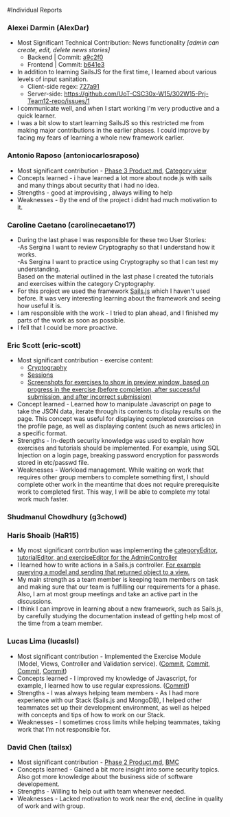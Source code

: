 #Individual Reports

<h3>Alexei Darmin (AlexDar)</h3>  
<ul>
  <li>Most Significant Technical Contribution: News functionality <i>[admin can create, edit, delete news stories]</i>
    <ul>
      <li>Backend | Commit: <a href="https://github.com/UoT-CSC30x-W15/302W15-Prj-Team12-repo/commit/a9c2f0e19724151dcebb21358c3e5e16e413b60a">a9c2f0</a></li>
      <li>Frontend | Commit: <a href="https://github.com/UoT-CSC30x-W15/302W15-Prj-Team12-repo/commit/b641e39ea99a9f4b90f1b516087f6fb3550a30a7">b641e3</a>
    </ul>
  </li>
  <li>In addition to learning SailsJS for the first time, I learned about various levels of input sanitation.
    <ul>
      <li>Client-side regex: <a href="https://github.com/UoT-CSC30x-W15/302W15-Prj-Team12-repo/commit/727a91bfc77948f5f1b5860b30de68d864e34ac6">727a91</a></li>
      <li>Server-side: <a href="https://github.com/UoT-CSC30x-W15/302W15-Prj-Team12-repo/issues/1">https://github.com/UoT-CSC30x-W15/302W15-Prj-Team12-repo/issues/1</a>
    </ul>
  </li>
  <li>I communicate well, and when I start working I'm very productive and a quick learner.</li>
  <li>I was a bit slow to start learning SailsJS so this restricted me from making major contributions in the earlier phases.  I could improve by facing my fears of learning a whole new framework earlier.</li>
</ul>



<h3>Antonio Raposo (antoniocarlosraposo)</h3>
<ul>
  <li>Most significant contribution - <a href="https://github.com/UoT-CSC30x-W15/302W15-Prj-Team12-repo/blob/Phase3/Phase3/Product.md">Phase 3 Product.md</a>, 
    <a href="https://github.com/UoT-CSC30x-W15/302W15-Prj-Team12-repo/blob/Phase3/Phase2/infosec/views/category/categories.ejs">Category view</a></li>
  <li>Concepts learned - i have learned a lot more about node.js with sails and many things about security that i had no idea.</li>
  <li>Strengths - good at improvising , always willing to help  </li>
  <li>Weaknesses - By the end of the project i didnt had much motivation to it.</li>
</ul>

<h3>Caroline Caetano (carolinecaetano17)</h3> 
<ul>
  <li>
    During the last phase I was responsible for these two User Stories:<br>
    -As Sergina I want to review Cryptography so that I understand how it works.<br>
    -As Sergina I want to practice using Cryptography so that I can test my understanding.<br>
    Based on the material outlined in the last phase I created the tutorials and exercises within the category Cryptography.
  </li>
  <li>
    For this project we used the framework <a href= "http://sailsjs.org/#!/">Sails.js</a> which I haven't used before. It was very interesting learning about the framework and seeing how useful it is.
  </li>
  <li> 
  I am responsible with the work - I tried to plan ahead, and I finished my parts of the work as soon as possible.
  </li>
  <li> I fell that I could be more proactive.</li>
</ul>

<h3>Eric Scott (eric-scott)</h3>  
<ul>
    <li>
        Most significant contribution - exercise content:
        <br>
        <ul>
            <li><a href="https://github.com/UoT-CSC30x-W15/302W15-Prj-Team12-repo/commit/ac3717d4622bb0f8981d15d48daddd8da6226b73">Cryptography</a></li>
            <li><a href="https://github.com/UoT-CSC30x-W15/302W15-Prj-Team12-repo/commit/96d8eed157f121d9c47f96f23533a484f242358e">Sessions</a></li>
            <li><a href="https://github.com/UoT-CSC30x-W15/302W15-Prj-Team12-repo/commit/3c7efc7283796d6ff63f0d6eab3a2c2d14546267">Screenshots for exercises to show in preview window, based on progress in the exercise (before completion, after successful submission, and after incorrect submission)</a></li>
        </ul>
    </li>
    <li>
        Concept learned - Learned how to manipulate Javascript on page to take the JSON data, iterate through its contents to display results on the page. This concept was useful for displaying completed exercises on the profile page, as well as displaying content (such as news articles) in a specific format.
    </li>
    <li>
        Strengths - In-depth security knowledge was used to explain how exercises and tutorials should be implemented. For example, using SQL Injection on a login page, breaking password encryption for passwords stored in etc/passwd file. 
    </li>
    <li>
        Weaknesses - Workload management. While waiting on work that requires other group members to complete something first, I should complete other work in the meantime that does not require prerequisite work to completed first. This way, I will be able to complete my total work much faster. 
    </li>
</ul>

<h3>Shudmanul Chowdhury (g3chowd)</h3>  

<h3>Haris Shoaib (HaR15)</h3>  

* My most significant contribution was implementing the <a href="https://github.com/UoT-CSC30x-W15/302W15-Prj-Team12-repo/commit/81cf4301fad7ccd6bca0de8b5919b6d5ad2529">categoryEditor, tutorialEditor, and exerciseEditor for the AdminController</a>
* I learned how to write actions in a Sails.js controller. <a href="https://github.com/UoT-CSC30x-W15/302W15-Prj-Team12-repo/commit/554f6b425e972bee14d94e1c94ccd85bcf7554f6">For example querying a model and sending that returned object to a view.</a>
* My main strength as a team member is keeping team members on task and making sure that our team is fulfilling our requirements for a phase. Also, I am at most group meetings and take an active part in the discussions. 
* I think I can improve in learning about a new framework, such as Sails.js, by carefully studying the documentation instead of getting help most of the time from a team member. 


<h3>Lucas Lima (lucaslsl)</h3>

<ul>
  <li>Most significant contribution - Implemented the Exercise Module (Model, Views, Controller and Validation service).
  (<a href="https://github.com/UoT-CSC30x-W15/302W15-Prj-Team12-repo/commit/6389d23637849142e6e8128fee0ba66606909678">Commit</a>, <a href="https://github.com/UoT-CSC30x-W15/302W15-Prj-Team12-repo/commit/80c5d31710eee16717e79d8b898913b1d4e20910">Commit</a>, <a href="https://github.com/UoT-CSC30x-W15/302W15-Prj-Team12-repo/commit/e29df993267eb960858f68e589afaf60e30ec602">Commit</a>, <a href="https://github.com/UoT-CSC30x-W15/302W15-Prj-Team12-repo/commit/b315a87fc97d26b70746b523b032a26b7849db5f">Commit</a>)
  </li>
  <li>Concepts learned - I improved my knowledge of Javascript, for example, I learned how to use regular expressions. (<a href="https://github.com/UoT-CSC30x-W15/302W15-Prj-Team12-repo/commit/6389d23637849142e6e8128fee0ba66606909678">Commit</a>)</li>
  <li>Strengths - I was always helping team members - As I had more experience with our Stack (Sails.js and MongoDB), I helped other teammates set up their development environment, as well as helped with concepts and tips of how to work on our Stack. </li>
  <li>Weaknesses - I sometimes cross limits while helping teammates, taking work that I’m not responsible for.</li>
</ul>

<h3>David Chen (tailsx)</h3>
<ul>
  <li>Most significant contribution - <a href="https://github.com/UoT-CSC30x-W15/302W15-Prj-Team12-repo/blob/Phase3/Phase2/PRODUCT.md">Phase 2 Product.md</a>, 
    <a href="https://canvanizer.com/canvas/hHNO_iiUWgA">BMC</a></li>
  <li>Concepts learned - Gained a bit more insight into some security topics.  Also got more knowledge about the business side of software developement.</li>
  <li>Strengths - Willing to help out with team whenever needed.  </li>
  <li>Weaknesses - Lacked motivation to work near the end, decline in quality of work and with group.</li>
</ul>
